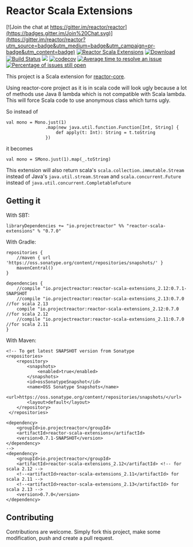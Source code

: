 # Reactor Scala Extensions
[![Join the chat at https://gitter.im/reactor/reactor](https://badges.gitter.im/Join%20Chat.svg)](https://gitter.im/reactor/reactor?utm_source=badge&utm_medium=badge&utm_campaign=pr-badge&utm_content=badge)
[![Reactor Scala Extensions](https://maven-badges.herokuapp.com/maven-central/io.projectreactor/reactor-scala-extensions_2.12/badge.svg?style=plastic)](https://mvnrepository.com/artifact/io.projectreactor/reactor-scala-extensions_2.12)
[![Download](https://api.bintray.com/packages/sinwe/io.projectreactor/reactor-scala-extensions_2.12/images/download.svg) ](https://bintray.com/sinwe/io.projectreactor/reactor-scala-extensions_2.12/_latestVersion)
[![Build Status](https://travis-ci.com/reactor/reactor-scala-extensions.svg?branch=master)](https://travis-ci.com/reactor/reactor-scala-extensions)
![](https://github.com/reactor/reactor-scala-extensions/workflows/Scala%20CI/badge.svg)
[![codecov](https://codecov.io/gh/reactor/reactor-scala-extensions/branch/master/graph/badge.svg)](https://codecov.io/gh/reactor/reactor-scala-extensions)
[![Average time to resolve an issue](http://isitmaintained.com/badge/resolution/reactor/reactor-scala-extensions.svg)](http://isitmaintained.com/project/reactor/reactor-scala-extensions "Average time to resolve an issue")
[![Percentage of issues still open](http://isitmaintained.com/badge/open/reactor/reactor-scala-extensions.svg)](http://isitmaintained.com/project/reactor/reactor-scala-extensions "Percentage of issues still open")
                            
This project is a Scala extension for [reactor-core](https://github.com/reactor/reactor-core).

Using reactor-core project as it is in scala code will look ugly because
a lot of methods use Java 8 lambda which is not compatible with Scala lambda.
This will force Scala code to use anonymous class which turns ugly.

So instead of

    val mono = Mono.just(1)
                   .map(new java.util.function.Function[Int, String] {
                       def apply(t: Int): String = t.toString
                   })
                   
it becomes

    val mono = SMono.just(1).map(_.toString)

This extension will also return scala's `scala.collection.immutable.Stream` instead of Java's `java.util.stream.Stream`
and `scala.concurrent.Future` instead of `java.util.concurrent.CompletableFuture`
## Getting it

With SBT:

    libraryDependencies += "io.projectreactor" %% "reactor-scala-extensions" % "0.7.0"

With Gradle:
    
    repositories {
        //maven { url 'https://oss.sonatype.org/content/repositories/snapshots/' }
        mavenCentral()
    }
    
    dependencies {
        //compile "io.projectreactor:reactor-scala-extensions_2.12:0.7.1-SNAPSHOT
        //compile "io.projectreactor:reactor-scala-extensions_2.13:0.7.0 //for scala 2.13
        compile "io.projectreactor:reactor-scala-extensions_2.12:0.7.0 //for scala 2.12
        //compile "io.projectreactor:reactor-scala-extensions_2.11:0.7.0 //for scala 2.11
    }

With Maven:

    <!-- To get latest SNAPSHOT version from Sonatype
    <repositories>
        <repository>
            <snapshots>
                <enabled>true</enabled>
            </snapshots>
            <id>ossSonatypeSnapshot</id>
            <name>OSS Sonatype Snapshots</name>
            <url>https://oss.sonatype.org/content/repositories/snapshots/</url>
            <layout>default</layout>
        </repository>
     </repositories>

    <dependency>
        <groupId>io.projectreactor</groupId>
        <artifactId>reactor-scala-extensions</artifactId>
        <version>0.7.1-SNAPSHOT</version>
    </dependency>
    -->
    <dependency>
        <groupId>io.projectreactor</groupId>
        <artifactId>reactor-scala-extensions_2.12</artifactId> <!-- for scala 2.12 -->
        <!--<artifactId>reactor-scala-extensions_2.11</artifactId> for scala 2.11 -->
        <!--<artifactId>reactor-scala-extensions_2.13</artifactId> for scala 2.13 -->
        <version>0.7.0</version>
    </dependency>

## Contributing
Contributions are welcome. Simply fork this project, make some modification, push and 
create a pull request.
